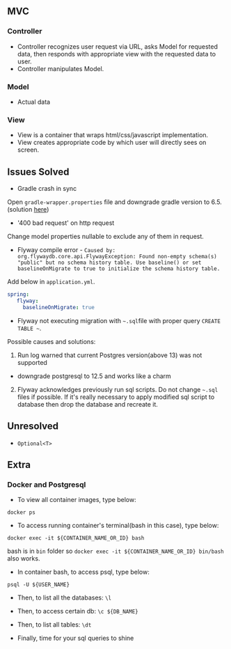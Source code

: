 ## MVC
### Controller
* Controller recognizes user request via URL, asks Model for requested data,
then responds with appropriate view with the requested data to user.
* Controller manipulates Model.

### Model
* Actual data

### View
* View is a container that wraps html/css/javascript implementation.
* View creates appropriate code by which user will directly sees on screen.

## Issues Solved
* Gradle crash in sync

Open `gradle-wrapper.properties` file and downgrade gradle version to 6.5.
(solution [here](https://github.com/gradle/gradle/issues/14155))
 
* '400 bad request' on http request

Change model properties nullable to exclude any of them in request. 

* Flyway compile error - `Caused by: org.flywaydb.core.api.FlywayException: Found non-empty schema(s) "public" but no schema history table.
Use baseline() or set baselineOnMigrate to true to initialize the schema history table.`

Add below in `application.yml`.

```yml
spring:
   flyway:
     baselineOnMigrate: true
```

* Flyway not executing migration with `~.sql`file with proper query `CREATE TABLE ~`.

Possible causes and solutions:

1) Run log warned that current Postgres version(above 13) was not supported
- downgrade postgresql to 12.5 and works like a charm

2) Flyway acknowledges previously run sql scripts. Do not change `~.sql` files if possible.
If it's really necessary to apply modified sql script to database then drop the database and recreate it.

## Unresolved
* `Optional<T>`

## Extra

### Docker and Postgresql
* To view all container images, type below:

`docker ps`

* To access running container's terminal(bash in this case), type below:

`docker exec -it ${CONTAINER_NAME_OR_ID} bash`

bash is in `bin` folder so `docker exec -it ${CONTAINER_NAME_OR_ID} bin/bash` also works.

* In container bash, to access psql, type below:

`psql -U ${USER_NAME}`

* Then, to list all the databases: `\l`

* Then, to access certain db: `\c ${DB_NAME}`

* Then, to list all tables: `\dt`

* Finally, time for your sql queries to shine